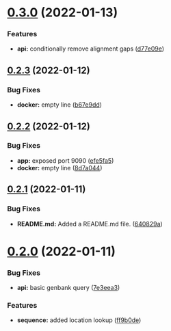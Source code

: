 # [0.3.0](https://github.com/mycolab/genbank/compare/v0.2.3...v0.3.0) (2022-01-13)


### Features

* **api:** conditionally remove alignment gaps ([d77e09e](https://github.com/mycolab/genbank/commit/d77e09e06bc3c84d8bd85f35b80b164b94c9ba41))



## [0.2.3](https://github.com/mycolab/genbank/compare/v0.2.2...v0.2.3) (2022-01-12)


### Bug Fixes

* **docker:** empty line ([b67e9dd](https://github.com/mycolab/genbank/commit/b67e9ddca64f5ff5a6f603a85eac58fdae6144d3))



## [0.2.2](https://github.com/mycolab/genbank/compare/v0.2.1...v0.2.2) (2022-01-12)


### Bug Fixes

* **app:** exposed port 9090 ([efe5fa5](https://github.com/mycolab/genbank/commit/efe5fa58087b0befe9859ca5d9c2e67103d0c9ce))
* **docker:** empty line ([8d7a044](https://github.com/mycolab/genbank/commit/8d7a044772eb23469af66829e37e80625e800079))



## [0.2.1](https://github.com/mycolab/genbank/compare/v0.2.0...v0.2.1) (2022-01-11)


### Bug Fixes

* **README.md:** Added a README.md file. ([640829a](https://github.com/mycolab/genbank/commit/640829a79439b737366b51f216be6cb7e6cffae4))



# [0.2.0](https://github.com/mycolab/genbank/compare/v0.1.7...v0.2.0) (2022-01-11)


### Bug Fixes

* **api:** basic genbank query ([7e3eea3](https://github.com/mycolab/genbank/commit/7e3eea3622f36382e6cc73691c6f92f80955a6b3))


### Features

* **sequence:** added location lookup ([ff9b0de](https://github.com/mycolab/genbank/commit/ff9b0de977e9f97fb3db976a6262f76875131a27))



